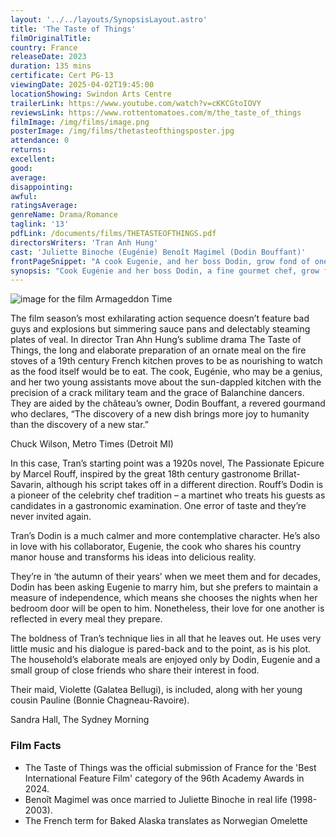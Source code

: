 ```yaml
---
layout: '../../layouts/SynopsisLayout.astro'
title: 'The Taste of Things'
filmOriginalTitle:
country: France
releaseDate: 2023
duration: 135 mins
certificate: Cert PG-13
viewingDate: 2025-04-02T19:45:00
locationShowing: Swindon Arts Centre
trailerLink: https://www.youtube.com/watch?v=cKKCGtoIOVY
reviewsLink: https://www.rottentomatoes.com/m/the_taste_of_things
filmImage: /img/films/image.png
posterImage: /img/films/thetasteofthingsposter.jpg
attendance: 0
returns:
excellent:
good:
average:
disappointing:
awful:
ratingsAverage:
genreName: Drama/Romance
taglink: '13'
pdfLink: /documents/films/THETASTEOFTHINGS.pdf
directorsWriters: 'Tran Anh Hung'
cast: 'Juliette Binoche (Eugénie) Benoît Magimel (Dodin Bouffant)'
frontPageSnippet: "A cook Eugenie, and her boss Dodin, grow fond of one another over 20 years, and their romance gives rise to dishes that impress even the world's most illustrious chefs."
synopsis: "Cook Eugénie and her boss Dodin, a fine gourmet chef, grow fond of one another over 20 years, and their romance gives rise to dishes that impress even the world's most illustrious chefs.  When Dodin is faced with Eugénie's reluctance to commit, he begins to cook for her…"
---
```


![image for the film Armageddon Time](/img/films/image.png)

The film season’s most exhilarating action sequence doesn’t feature bad guys and explosions but simmering sauce pans and delectably steaming plates of veal. In director Tran Ahn Hung’s sublime drama The Taste of Things, the long and elaborate preparation of an ornate meal on the fire stoves of a 19th century French kitchen proves to be as nourishing to watch as the food itself would be to eat.
The cook, Eugénie, who may be a genius, and her two young assistants move about the sun-dappled kitchen with the precision of a crack military team and the grace of Balanchine dancers. They are aided by the château’s owner, Dodin Bouffant, a revered gourmand who declares, “The discovery of a new dish brings more joy to humanity than the discovery of a new star.”

<div class="review__author review__author--review1"> 
Chuck Wilson, Metro Times (Detroit MI)
</div>

In this case, Tran’s starting point was a 1920s novel, The Passionate Epicure by Marcel Rouff, inspired by the great 18th century gastronome Brillat-Savarin, although his script takes off in a different direction. Rouff’s Dodin is a pioneer of the celebrity chef tradition – a martinet who treats his guests as candidates in a gastronomic examination. One error of taste and they’re never invited again.

Tran’s Dodin is a much calmer and more contemplative character. He’s also in love with his collaborator, Eugenie, the cook who shares his country manor house and transforms his ideas into delicious reality.

They’re in ‘the autumn of their years’ when we meet them and for decades, Dodin has been asking Eugenie to marry him, but she prefers to maintain a measure of independence, which means she chooses the nights when her bedroom door will be open to him. Nonetheless, their love for one another is reflected in every meal they prepare.

The boldness of Tran’s technique lies in all that he leaves out. He uses very little music and his dialogue is pared-back and to the point, as is his plot. The household’s elaborate meals are enjoyed only by Dodin, Eugenie and a small group of close friends who share their interest in food.

Their maid, Violette (Galatea Bellugi), is included, along with her young cousin Pauline (Bonnie Chagneau-Ravoire).

<div class="review__author"> 
Sandra Hall, The Sydney Morning 
</div>

### Film Facts

-   The Taste of Things was the official submission of France for the 'Best International Feature Film' category of the 96th Academy Awards in 2024.
-   Benoît Magimel was once married to Juliette Binoche in real life (1998-2003).
-   The French term for Baked Alaska translates as Norwegian Omelette
